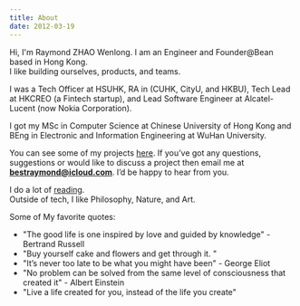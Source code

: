 ```yaml
---
title: About
date: 2012-03-19
---
```


Hi, I'm Raymond ZHAO Wenlong. I am an Engineer and Founder@Bean based in Hong Kong.  
I like building ourselves, products, and teams.

I was a Tech Officer at HSUHK, RA in (CUHK, CityU, and HKBU), Tech Lead at HKCREO (a Fintech startup), and Lead Software Engineer at Alcatel-Lucent (now Nokia Corporation).

I got my MSc in Computer Science at Chinese University of Hong Kong and BEng in Electronic and Information Engineering at WuHan University.

You can see some of my projects [here](https://github.com/raymondworkshop). If you’ve got any questions, suggestions or would like to discuss a project then email me at **bestraymond@icloud.com**. I’d be happy to hear from you.

I do a lot of [reading](https://raymondworkshop.github.io/bookshelf.html).  
Outside of tech, I like Philosophy, Nature, and Art.

Some of My favorite quotes:

-   "The good life is one inspired by love and guided by knowledge" - Bertrand Russell
-   "Buy yourself cake and flowers and get through it. "
-   "It’s never too late to be what you might have been" - George Eliot
-   "No problem can be solved from the same level of consciousness that created it" - Albert Einstein
-   "Live a life created for you, instead of the life you create"
